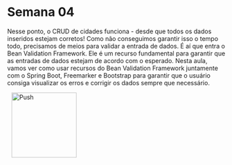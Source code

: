 # Semana 04

Nesse ponto, o CRUD de cidades funciona - desde que todos os dados inseridos estejam corretos! Como não conseguimos garantir isso o tempo todo, precisamos de meios para validar a entrada de dados. É aí que entra o Bean Validation Framework. Ele é um recurso fundamental para garantir que as entradas de dados estejam de acordo com o esperado. Nesta aula, vamos ver como usar recursos do Bean Validation Framework juntamente com o Spring Boot, Freemarker e Bootstrap para garantir que o usuário consiga visualizar os erros e corrigir os dados sempre que necessário.

<a href="https://gitpod.io/#prebuild/https://github.com/gabrielcostasilva/sb-crud-cidades/tree/semana04-20-validacao-javax/" style="padding: 10px;">
    <img src="https://gitpod.io/button/open-in-gitpod.svg" width="150" alt="Push" align="center">
</a>
